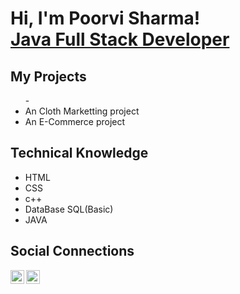<h1>Hi, I'm Poorvi Sharma!<br><a href="">Java Full Stack Developer</a>


<h2>My Projects</h2>
<ul>
- <li> An Cloth Marketting project</li>
  <li> An E-Commerce project</li>
  </ul>


<h2>Technical Knowledge</h2>

- HTML
- CSS
- c++
- DataBase SQL(Basic)
- JAVA

<h2>Social Connections</h2>

[<img align="left" alt="JoshMadakor | LinkedIn" width="22px" src="https://cdn.jsdelivr.net/npm/simple-icons@v3/icons/linkedin.svg" />][linkedin]
[<img align="left" alt="JoshMadakor | Instagram" width="22px" src="https://cdn.jsdelivr.net/npm/simple-icons@v3/icons/instagram.svg" />][instagram]

[instagram]: https://www.instagram.com/poorvi_0418_/
[linkedin]: https://www.linkedin.com/in/poorvi-sharma-22168822a



